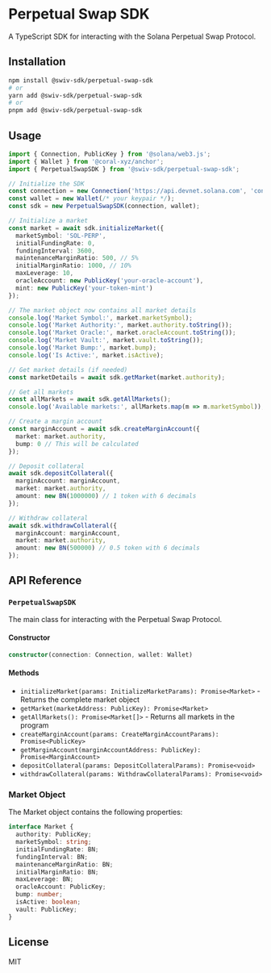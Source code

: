 # Perpetual Swap SDK

A TypeScript SDK for interacting with the Solana Perpetual Swap Protocol.

## Installation

```bash
npm install @swiv-sdk/perpetual-swap-sdk
# or
yarn add @swiv-sdk/perpetual-swap-sdk
# or
pnpm add @swiv-sdk/perpetual-swap-sdk
```

## Usage

```typescript
import { Connection, PublicKey } from '@solana/web3.js';
import { Wallet } from '@coral-xyz/anchor';
import { PerpetualSwapSDK } from '@swiv-sdk/perpetual-swap-sdk';

// Initialize the SDK
const connection = new Connection('https://api.devnet.solana.com', 'confirmed');
const wallet = new Wallet(/* your keypair */);
const sdk = new PerpetualSwapSDK(connection, wallet);

// Initialize a market
const market = await sdk.initializeMarket({
  marketSymbol: 'SOL-PERP',
  initialFundingRate: 0,
  fundingInterval: 3600,
  maintenanceMarginRatio: 500, // 5%
  initialMarginRatio: 1000, // 10%
  maxLeverage: 10,
  oracleAccount: new PublicKey('your-oracle-account'),
  mint: new PublicKey('your-token-mint')
});

// The market object now contains all market details
console.log('Market Symbol:', market.marketSymbol);
console.log('Market Authority:', market.authority.toString());
console.log('Market Oracle:', market.oracleAccount.toString());
console.log('Market Vault:', market.vault.toString());
console.log('Market Bump:', market.bump);
console.log('Is Active:', market.isActive);

// Get market details (if needed)
const marketDetails = await sdk.getMarket(market.authority);

// Get all markets
const allMarkets = await sdk.getAllMarkets();
console.log('Available markets:', allMarkets.map(m => m.marketSymbol));

// Create a margin account
const marginAccount = await sdk.createMarginAccount({
  market: market.authority,
  bump: 0 // This will be calculated
});

// Deposit collateral
await sdk.depositCollateral({
  marginAccount: marginAccount,
  market: market.authority,
  amount: new BN(1000000) // 1 token with 6 decimals
});

// Withdraw collateral
await sdk.withdrawCollateral({
  marginAccount: marginAccount,
  market: market.authority,
  amount: new BN(500000) // 0.5 token with 6 decimals
});
```

## API Reference

### `PerpetualSwapSDK`

The main class for interacting with the Perpetual Swap Protocol.

#### Constructor

```typescript
constructor(connection: Connection, wallet: Wallet)
```

#### Methods

- `initializeMarket(params: InitializeMarketParams): Promise<Market>` - Returns the complete market object
- `getMarket(marketAddress: PublicKey): Promise<Market>`
- `getAllMarkets(): Promise<Market[]>` - Returns all markets in the program
- `createMarginAccount(params: CreateMarginAccountParams): Promise<PublicKey>`
- `getMarginAccount(marginAccountAddress: PublicKey): Promise<MarginAccount>`
- `depositCollateral(params: DepositCollateralParams): Promise<void>`
- `withdrawCollateral(params: WithdrawCollateralParams): Promise<void>`

### Market Object

The Market object contains the following properties:

```typescript
interface Market {
  authority: PublicKey;
  marketSymbol: string;
  initialFundingRate: BN;
  fundingInterval: BN;
  maintenanceMarginRatio: BN;
  initialMarginRatio: BN;
  maxLeverage: BN;
  oracleAccount: PublicKey;
  bump: number;
  isActive: boolean;
  vault: PublicKey;
}
```

## License

MIT 